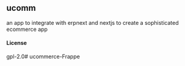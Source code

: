 ## ucomm

an app to integrate with erpnext and nextjs to create a sophisticated ecommerce app

#### License

gpl-2.0# ucommerce-Frappe
